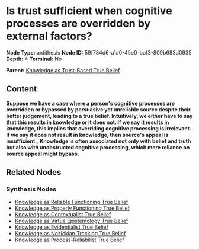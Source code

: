 # Is trust sufficient when cognitive processes are overridden by external factors?

**Node Type:** antithesis
**Node ID:** 59f784d6-a1a0-45e0-baf3-809b683d0935
**Depth:** 4
**Terminal:** No

**Parent:** [Knowledge as Trust-Based True Belief](knowledge-as-trust-based-true-belief-synthesis-332f424d-a3dc-43f3-ba77-0cda923b8bb6.md)

## Content

**Suppose we have a case where a person's cognitive processes are overridden or bypassed by persuasive yet unreliable source despite their better judgement, leading to a true belief. Intuitively, we either have to say that this results in knowledge or it does not. If we say it results in knowledge, this implies that overriding cognitive processing is irrelevant. If we say it does not result in knowledge, then source's appeal is insufficient.**, **Knowledge is often associated not only with belief and truth but also with unobstructed cognitive processing, which mere reliance on source appeal might bypass.**

## Related Nodes

### Synthesis Nodes

- [Knowledge as Reliable Functioning True Belief](knowledge-as-reliable-functioning-true-belief-synthesis-66233616-0ec7-4207-a957-45675181c9ee.md)
- [Knowledge as Properly Functioning True Belief](knowledge-as-properly-functioning-true-belief-synthesis-4f05791a-2d6c-4c44-9973-9412b27a6b09.md)
- [Knowledge as Contextualist True Belief](knowledge-as-contextualist-true-belief-synthesis-0f822a19-3e5a-422a-966e-9ec52d0f5aab.md)
- [Knowledge as Virtue Epistemology True Belief](knowledge-as-virtue-epistemology-true-belief-synthesis-ecb8d665-5458-4694-89d2-005af5e0524b.md)
- [Knowledge as Evidentialist True Belief](knowledge-as-evidentialist-true-belief-synthesis-d2a6bc7f-92a0-4b09-828a-761fa622c88d.md)
- [Knowledge as Nozickian Tracking True Belief](knowledge-as-nozickian-tracking-true-belief-synthesis-2b2ce7c8-1309-4813-8c7c-2f034fca2ba8.md)
- [Knowledge as Process-Reliabilist True Belief](knowledge-as-process-reliabilist-true-belief-synthesis-d6255a74-73a1-431c-b66b-5a348dc9ac69.md)

